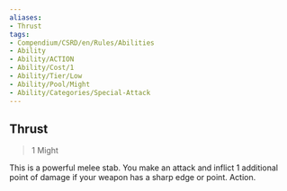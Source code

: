 ```yaml
---
aliases:
- Thrust
tags:
- Compendium/CSRD/en/Rules/Abilities
- Ability
- Ability/ACTION
- Ability/Cost/1
- Ability/Tier/Low
- Ability/Pool/Might
- Ability/Categories/Special-Attack
---
```


  
## Thrust  
>1  Might  
  
This is a powerful melee stab. You make an attack and inflict 1 additional point of damage if your weapon has a sharp edge or point. Action.